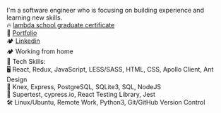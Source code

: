 I'm a software engineer who is focusing on building experience and learning new skills.<br />
🔥 [lambda school graduate certificate](https://www.youracclaim.com/badges/e2b21953-02b3-46a8-8eb5-e6ba0a6540db)<br />
🦾 [Portfolio](https://vlad-horbachenko.netlify.app//)<br />
🏕️ [Linkedin](https://www.linkedin.com/in/vladyslav-horbachenko/)<br />
🏕️ Working from home <br />
🦾 Tech Skills:<br />
🖥️ React, Redux, JavaScript, LESS/SASS, HTML, CSS, Apollo Client, Ant Design<br />
💽 Knex, Express, PostgreSQL, SQLite3, SQL, NodeJS<br />
🧪 Supertest, cypress.io, React Testing Library, Jest<br />
🛠️ Linux/Ubuntu, Remote Work, Python3, Git/GitHub Version Control<br />

